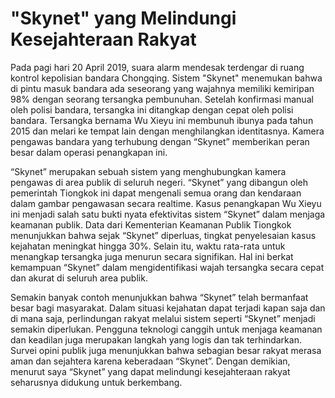 # "Skynet" yang Melindungi Kesejahteraan Rakyat

Pada pagi hari 20 April 2019, suara alarm mendesak terdengar di ruang kontrol kepolisian bandara Chongqing. Sistem "Skynet" menemukan bahwa di pintu masuk bandara ada seseorang yang wajahnya memiliki kemiripan 98% dengan seorang tersangka pembunuhan. Setelah konfirmasi manual oleh polisi bandara, tersangka ini ditangkap dengan cepat oleh polisi bandara. Tersangka bernama Wu Xieyu ini membunuh ibunya pada tahun 2015 dan melari ke tempat lain dengan menghilangkan identitasnya. Kamera pengawas bandara yang terhubung dengan “Skynet” memberikan peran besar dalam operasi penangkapan ini.

“Skynet” merupakan sebuah sistem yang menghubungkan kamera pengawas di area publik di seluruh negeri. “Skynet” yang dibangun oleh pemerintah Tiongkok ini dapat mengenali semua orang dan kendaraan dalam gambar pengawasan secara realtime. Kasus penangkapan Wu Xieyu ini menjadi salah satu bukti nyata efektivitas sistem “Skynet” dalam menjaga keamanan publik. Data dari Kementerian Keamanan Publik Tiongkok menunjukkan bahwa sejak “Skynet” diperluas, tingkat penyelesaian kasus kejahatan meningkat hingga 30%. Selain itu, waktu rata-rata untuk menangkap tersangka juga menurun secara signifikan. Hal ini berkat kemampuan “Skynet” dalam mengidentifikasi wajah tersangka secara cepat dan akurat di seluruh area publik.

Semakin banyak contoh menunjukkan bahwa “Skynet” telah bermanfaat besar bagi masyarakat. Dalam situasi kejahatan dapat terjadi kapan saja dan di mana saja, perlindungan rakyat melalui sistem seperti “Skynet” menjadi semakin diperlukan. Pengguna teknologi canggih untuk menjaga keamanan dan keadilan juga merupakan langkah yang logis dan tak terhindarkan. Survei opini publik juga menunjukkan bahwa sebagian besar rakyat merasa aman dan sejahtera karena keberadaan “Skynet”. Dengan demikian, menurut saya “Skynet” yang dapat melindungi kesejahteraan rakyat seharusnya didukung untuk berkembang.

